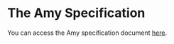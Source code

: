 # The Amy Specification 

You can access the Amy specification document [here](https://gitlab.epfl.ch/lara/cs320/-/blob/main/labs/amy_specification.pdf).
